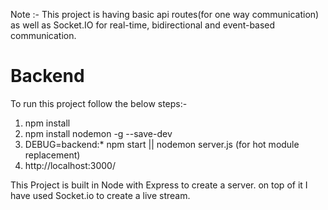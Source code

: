 Note :- This project is having basic api routes(for one way communication) as well as Socket.IO for real-time, bidirectional and event-based communication.
# Backend
To run this project follow the below steps:-
1) npm install
2) npm install nodemon -g --save-dev
3) DEBUG=backend:* npm start     || nodemon server.js (for hot module replacement)
4) http://localhost:3000/

This Project is built in Node with Express to create a server.
on top of it I have used Socket.io to create a live stream.

